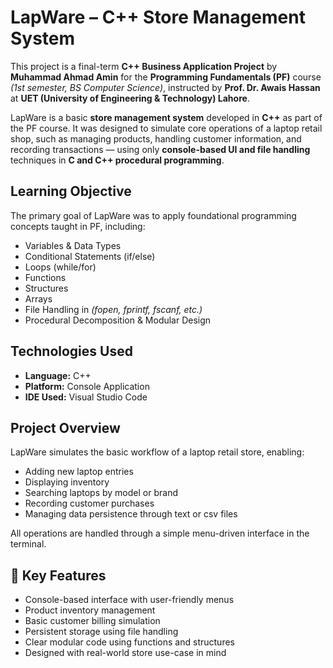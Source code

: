 # LapWare – C++ Store Management System

This project is a final-term **C++ Business Application Project** by **Muhammad Ahmad Amin** for the **Programming Fundamentals (PF)** course *(1st semester, BS Computer Science)*, instructed by **Prof. Dr. Awais Hassan** at **UET (University of Engineering & Technology) Lahore**.


LapWare is a basic **store management system** developed in **C++** as part of the PF course. It was designed to simulate core operations of a laptop retail shop, such as managing products, handling customer information, and recording transactions — using only **console-based UI and file handling** techniques in **C and C++ procedural programming**.


## Learning Objective

The primary goal of LapWare was to apply foundational programming concepts taught in PF, including:

- Variables & Data Types  
- Conditional Statements (if/else)  
- Loops (while/for)  
- Functions  
- Structures  
- Arrays  
- File Handling in *(fopen, fprintf, fscanf, etc.)*
- Procedural Decomposition & Modular Design  


## Technologies Used

- **Language:** C++
- **Platform:** Console Application  
- **IDE Used:** Visual Studio Code  


## Project Overview

LapWare simulates the basic workflow of a laptop retail store, enabling:

- Adding new laptop entries
- Displaying inventory  
- Searching laptops by model or brand 
- Recording customer purchases
- Managing data persistence through text or csv files  

All operations are handled through a simple menu-driven interface in the terminal.


## 🌟 Key Features

- Console-based interface with user-friendly menus  
- Product inventory management  
- Basic customer billing simulation  
- Persistent storage using file handling  
- Clear modular code using functions and structures  
- Designed with real-world store use-case in mind  
